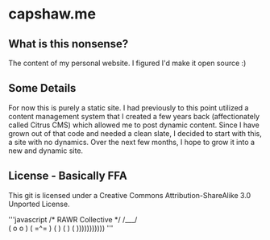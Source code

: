 capshaw.me
==================

What is this nonsense?
----------------------

The content of my personal website. I figured I'd make it open source :)

Some Details
------------

For now this is purely a static site. I had previously to this point utilized a content management system that I created a few years back (affectionately called Citrus CMS) which allowed me to post dynamic content. Since I have grown out of that code and needed a clean slate, I decided to start with this, a site with no dynamics. Over the next few months, I hope to grow it into a new and dynamic site. 

License - Basically FFA
--------------------------------
This git is licensed under a Creative Commons Attribution-ShareAlike 3.0 Unported License.

'''javascript
	/* RAWR Collective */
	  /\___/\
	 ( o   o )
	 (  =^=  ) 
	 (        )
	 (         )
	 (          )))))))))))
'''